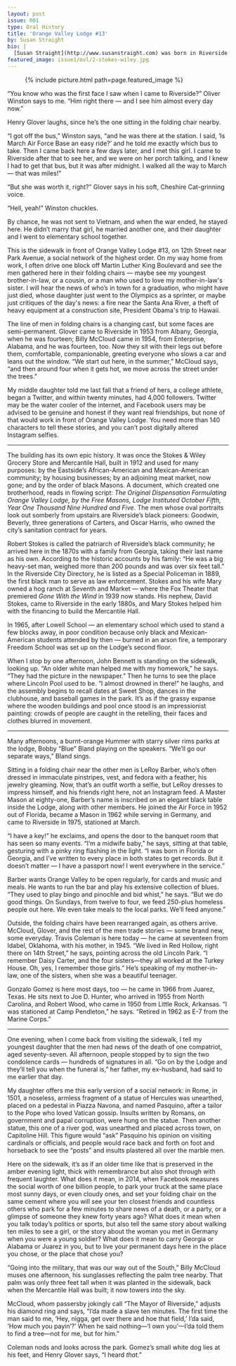```yaml
---
layout: post
issue: 001
type: Oral History
title: 'Orange Valley Lodge #13'
by: Susan Straight
bio: |
  [Susan Straight](http://www.susanstraight.com) was born in Riverside and still lives there with her family. (She can actually see the hospital from her kitchen window, which her daughters find kind of pathetic; most days, she walks the dog past the classroom where she wrote her first short story at 16, at Riverside City College, which they find even more sad.) She has published [seven novels and one middle-grade reader](http://www.susanstraight.com/books/). <cite>Highwire Moon</cite> was a finalist for the National Book Award in 2001; <cite>A Million Nightingales</cite> was a finalist for the <cite>Los Angeles Times</cite> Book Prize in 2006. Her short stories have appeared in <cite>Zoetrope</cite>, <cite>The Ontario Review</cite>, <cite>The Oxford American</cite>, <cite>The Sun</cite>, <cite>Black Clock</cite>, and other magazines. 
featured_image: issue1/ovl/2-stokes-wiley.jpg
---
```


<figure class="right">
{% include picture.html path=page.featured_image %}
</figure>

“You know who was the first face I saw when I came to Riverside?” Oliver Winston says to me. “Him right there — and I see him almost every day now.” 

Henry Glover laughs, since he’s the one sitting in the folding chair nearby. 

“I got off the bus,” Winston says, “and he was there at the station. I said, ‘Is March Air Force Base an easy ride?’ and he told me exactly which bus to take. Then I came back here a few days later, and I met this girl. I came to Riverside after that to see her, and we were on her porch talking, and I knew I had to get that bus, but it was after midnight. I walked all the way to March — that was miles!”

“But she was worth it, right?” Glover says in his soft, Cheshire Cat-grinning voice.

“Hell, yeah!” Winston chuckles. 

By chance, he was not sent to Vietnam, and when the war ended, he stayed here. He didn’t marry that girl, he married another one, and their daughter and I went to elementary school together. 

This is the sidewalk in front of Orange Valley Lodge #13, on 12th Street near Park Avenue, a social network of the highest order. On my way home from work, I often drive one block off Martin Luther King Boulevard and see the men gathered here in their folding chairs — maybe see my youngest brother-in-law, or a cousin, or a man who used to love my mother-in-law's sister. I will hear the news of who’s in town for a graduation, who might have just died, whose daughter just went to the Olympics as a sprinter, or maybe just critiques of the day's news: a fire near the Santa Ana River, a theft of heavy equipment at a construction site, President Obama's trip to Hawaii.

The line of men in folding chairs is a changing cast, but some faces are semi-permanent. Glover came to Riverside in 1953 from Albany, Georgia, when he was fourteen; Billy McCloud came in 1954, from Enterprise, Alabama, and he was fourteen, too. Now they sit with their legs out before them, comfortable, companionable, greeting everyone who slows a car and leans out the window. “We start out here, in the summer,” McCloud says, “and then around four when it gets hot, we move across the street under the trees.”

My middle daughter told me last fall that a friend of hers, a college athlete, began a Twitter, and within twenty minutes, had 4,000 followers. Twitter may be the water cooler of the internet, and Facebook users may be advised to be genuine and honest if they want real friendships, but none of that would work in front of Orange Valley Lodge. You need more than 140 characters to tell these stories, and you can’t post digitally altered Instagram selfies.

***

The building has its own epic history. It was once the Stokes & Wiley Grocery Store and Mercantile Hall, built in 1912 and used for many purposes: by the Eastside’s African-American and Mexican-American community; by housing businesses; by an adjoining meat market, now gone; and by the order of black Masons. A document, which created one brotherhood, reads in flowing script: <em>The Original Dispensation Formulating Orange Valley Lodge, by the Free Masons, Lodge Instituted October Fifth, Year One Thousand Nine Hundred and Five</em>. The men whose oval portraits look out somberly from upstairs are Riverside’s black pioneers: Goodwin, Beverly, three generations of Carters, and Oscar Harris, who owned the city’s sanitation contract for years. 

Robert Stokes is called the patriarch of Riverside’s black community; he arrived here in the 1870s with a family from Georgia, taking their last name as his own. According to the historic accounts by his family: “He was a big heavy-set man, weighed more than 200 pounds and was over six feet tall.” In the Riverside City Directory, he is listed as a Special Policeman in 1889, the first black man to serve as law enforcement. Stokes and his wife Mary owned a hog ranch at Seventh and Market — where the Fox Theater that premiered <cite>Gone With the Wind</cite> in 1939 now stands. His nephew, David Stokes, came to Riverside in the early 1880s, and Mary Stokes helped him with the financing to build the Mercantile Hall.

In 1965, after Lowell School — an elementary school which used to stand a few blocks away, in poor condition because only black and Mexican-American students attended by then — burned in an arson fire, a temporary Freedom School was set up on the Lodge’s second floor.

When I stop by one afternoon, John Bennett is standing on the sidewalk, looking up. “An older white man helped me with my homework,” he says. “They had the picture in the newspaper.” Then he turns to see the place where Lincoln Pool used to be. “I almost drowned in there!” he laughs, and the assembly begins to recall dates at Sweet Shop, dances in the clubhouse, and baseball games in the park. It’s as if the grassy expanse where the wooden buildings and pool once stood is an impressionist painting: crowds of people are caught in the retelling, their faces and clothes blurred in movement.

***

Many afternoons, a burnt-orange Hummer with starry silver rims parks at the lodge, Bobby “Blue” Bland playing on the speakers. “We’ll go our separate ways,” Bland sings. 

Sitting in a folding chair near the other men is LeRoy Barber, who’s often dressed in immaculate pinstripes, vest, and fedora with a feather, his jewelry gleaming. Now, that’s an outfit worth a selfie, but LeRoy dresses to impress himself, and his friends right here, not an Instagram feed. A Master Mason at eighty-one, Barber’s name is inscribed on an elegant black table inside the Lodge, along with other members. He joined the Air Force in 1952 out of Florida, became a Mason in 1962 while serving in Germany, and came to Riverside in 1975, stationed at March. 

“I have a key!” he exclaims, and opens the door to the banquet room that has seen so many events. “I’m a midwife baby,” he says, sitting at that table, gesturing with a pinky ring flashing in the light. “I was born in Florida or Georgia, and I’ve written to every place in both states to get records. But it doesn’t matter — I have a passport now! I went everywhere in the service.”

Barber wants Orange Valley to be open regularly, for cards and music and meals. He wants to run the bar and play his extensive collection of blues. “They used to play bingo and pinochle and bid whist,” he says. “But we do good things. On Sundays, from twelve to four, we feed 250-plus homeless people out here. We even take meals to the local parks. We’ll feed anyone.”

Outside, the folding chairs have been rearranged again, as others arrive. McCloud, Glover, and the rest of the men trade stories — some brand new, some everyday. Travis Coleman is here today — he came at seventeen from Idabel, Oklahoma, with his mother, in 1945. “We lived in Red Hollow, right there on 14th Street,” he says, pointing across the old Lincoln Park. “I remember Daisy Carter, and the four sisters—they all worked at the Turkey House. Oh, yes, I remember those girls.” He’s speaking of my mother-in-law, one of the sisters, when she was a beautiful teenager.

Gonzalo Gomez is here most days, too — he came in 1966 from Juarez, Texas. He sits next to Joe D. Hunter, who arrived in 1955 from North Carolina, and Robert Wood, who came in 1950 from Little Rock, Arkansas. “I was stationed at Camp Pendleton,” he says. “Retired in 1962 as E-7 from the Marine Corps.”

***

One evening, when I come back from visiting the sidewalk, I tell my youngest daughter that the men had news of the death of one compatriot, aged seventy-seven. All afternoon, people stopped by to sign the two condolence cards — hundreds of signatures in all. “Go on by the Lodge and they’ll tell you when the funeral is,” her father, my ex-husband, had said to me earlier that day. 

My daughter offers me this early version of a social network: in Rome, in 1501, a noseless, armless fragment of a statue of Hercules was unearthed, placed on a pedestal in Piazza Navona, and named Pasquino, after a tailor to the Pope who loved Vatican gossip. Insults written by Romans, on government and papal corruption, were hung on the statue. Then another statue, this one of a river god, was unearthed and placed across town, on Capitoline Hill. This figure would “ask” Pasquino his opinion on visiting cardinals or officials, and people would race back and forth on foot and horseback to see the “posts” and insults plastered all over the marble men.

Here on the sidewalk, it’s as if an older time like that is preserved in the amber evening light, thick with remembrance but also shot through with frequent laughter. What does it mean, in 2014, when Facebook measures the social worth of one billion people, to park your truck at the same place most sunny days, or even cloudy ones, and set your folding chair on the same cement where you will see your ten closest friends and countless others who park for a few minutes to share news of a death, or a party, or a glimpse of someone they knew forty years ago? What does it mean when you talk today’s politics or sports, but also tell the same story about walking ten miles to see a girl, or the story about the woman you met in Germany when you were a young soldier? What does it mean to carry Georgia or Alabama or Juarez in you, but to live your permanent days here in the place you chose, or the place that chose you?

“Going into the military, that was our way out of the South,” Billy McCloud muses one afternoon, his sunglasses reflecting the palm tree nearby. That palm was only three feet tall when it was planted in the sidewalk, back when the Mercantile Hall was built; it now towers into the sky.

McCloud, whom passersby jokingly call “The Mayor of Riverside,” adjusts his diamond ring and says, “I’da made a slave ten minutes. The first time the man said to me, ‘Hey, nigga, get over there and hoe that field,’ I’da said, ‘How much you payin’?’ When he said nothing—‘I own you’—I’da told them to find a tree—not for me, but for him.”

Coleman nods and looks across the park. Gomez’s small white dog lies at his feet, and Henry Glover says, “I heard <em>that</em>.”

